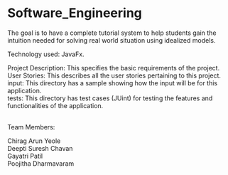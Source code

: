 # Software_Engineering

The goal is to have a complete tutorial system to help students gain the intuition needed for solving
real world situation using idealized models.


Technology used: JavaFx.


Project Description: This specifies the basic requirements of the project. <br />
User Stories: This describes all the user stories pertaining to this project. <br />
input: This directory has a sample showing how the input will be for this application. <br />
tests: This directory has test cases (JUint) for testing the features and functionalities of the application. <br />

<br />
Team Members:

Chirag Arun Yeole <br />
Deepti Suresh Chavan <br />
Gayatri Patil <br />
Poojitha Dharmavaram <br />
